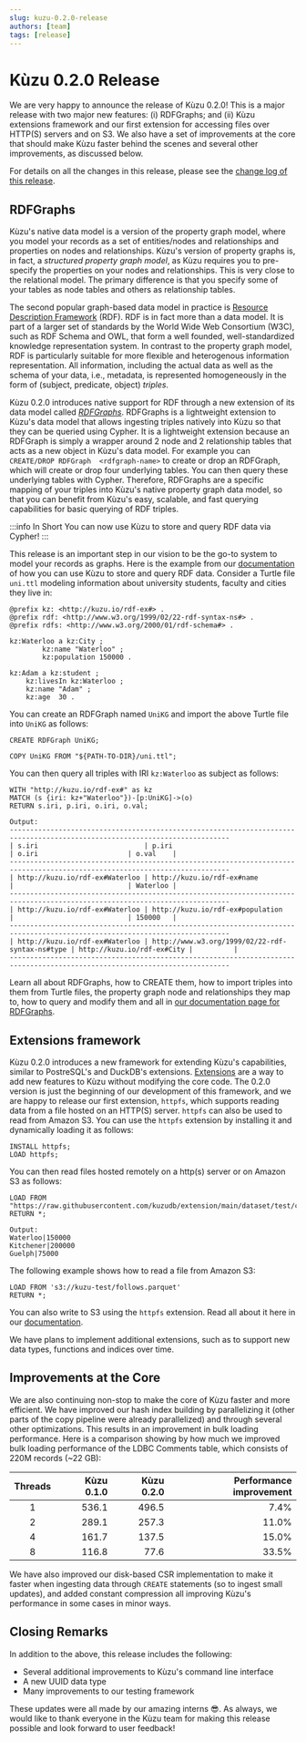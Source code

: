 ```yaml
---
slug: kuzu-0.2.0-release
authors: [team]
tags: [release]
---
```



# Kùzu 0.2.0 Release

We are very happy to announce the release of Kùzu 0.2.0! This is a major release with two major new features:
(i) RDFGraphs; and (ii) Kùzu extensions framework and our first extension for accessing files over HTTP(S) servers and on S3.
We also have a set of improvements at the core that should make Kùzu faster behind the scenes and several other
improvements, as discussed below.

For details on all the changes in this release, please see the [change log of this release](https://github.com/kuzudb/kuzu/releases).

## RDFGraphs
Kùzu's native data model is a version of the property graph model, where you model your records as a set of entities/nodes and relationships
and properties on nodes and relationships. Kùzu's version of
property graphs is, in fact, a *structured property graph model*, as Kùzu requires you to pre-specify the properties on
your nodes and relationships. This is very close to the relational model. The primary difference is that 
you specify some of your tables as node tables and others as relationship tables. 

The second popular graph-based data model in practice is [Resource Description Framework](https://www.w3.org/RDF/) (RDF).
RDF is in fact more than a data model. It is part of a larger
set of standards by the World Wide Web Consortium (W3C), such as RDF Schema and OWL,
that form a well founded, well-standardized knowledge representation system.
In contrast to the property graph model, RDF is particularly suitable for more flexible and heterogenous information representation.
All information, including the actual data as well as the schema of your data, i.e., metadata, 
is represented homogeneously in the form of (subject, predicate, object) *triples*.

Kùzu 0.2.0 introduces native support for RDF through a new extension of its data model called [*RDFGraphs*](../docs/rdf-graphs/example-rdfgraph.md).
RDFGraphs is a lightweight extension to Kùzu's data model that allows ingesting triples natively into Kùzu so
that they can be queried using Cypher. 
It is a lightweight extension because an RDFGraph is simply a wrapper around
2 node and 2 relationship tables that acts as a new object in Kùzu's data model.
For example you can `CREATE/DROP RDFGraph  <rdfgraph-name>` to create or drop an RDFGraph, which will
create or drop four underlying tables. You can  then query these underlying tables with Cypher.
Therefore, RDFGraphs are a specific mapping of your triples into
Kùzu's native property graph data model, so that you can benefit from Kùzu's easy, scalable, and fast querying capabilities 
for basic querying of RDF triples.

:::info In Short
You can now use Kùzu to store and query RDF data via Cypher!
:::

This release is an important step in our vision to be the
go-to system to model your records as graphs. Here is the example from our [documentation](../docs/rdf-graphs/example-rdfgraph.md) 
of how you can use Kùzu to store and query RDF data.
Consider a Turtle file `uni.ttl` modeling information about university students, faculty and cities they live in:

```
@prefix kz: <http://kuzu.io/rdf-ex#> .
@prefix rdf: <http://www.w3.org/1999/02/22-rdf-syntax-ns#> .
@prefix rdfs: <http://www.w3.org/2000/01/rdf-schema#> .

kz:Waterloo a kz:City ;
	    kz:name "Waterloo" ;
	    kz:population 150000 .

kz:Adam a kz:student ;
	kz:livesIn kz:Waterloo ;
	kz:name "Adam" ;
	kz:age	30 .
```

You can create an RDFGraph named `UniKG` and import the above Turtle file into `UniKG` as follows:

```
CREATE RDFGraph UniKG;

COPY UniKG FROM "${PATH-TO-DIR}/uni.ttl";
```
You can then query all triples with IRI `kz:Waterloo` as subject as follows:

```
WITH "http://kuzu.io/rdf-ex#" as kz
MATCH (s {iri: kz+"Waterloo"})-[p:UniKG]->(o)
RETURN s.iri, p.iri, o.iri, o.val;

Output:
----------------------------------------------------------------------------------------------------------------------------
| s.iri                          | p.iri                                           | o.iri                      | o.val    |
----------------------------------------------------------------------------------------------------------------------------
| http://kuzu.io/rdf-ex#Waterloo | http://kuzu.io/rdf-ex#name                      |                            | Waterloo |
----------------------------------------------------------------------------------------------------------------------------
| http://kuzu.io/rdf-ex#Waterloo | http://kuzu.io/rdf-ex#population                |                            | 150000   |
----------------------------------------------------------------------------------------------------------------------------
| http://kuzu.io/rdf-ex#Waterloo | http://www.w3.org/1999/02/22-rdf-syntax-ns#type | http://kuzu.io/rdf-ex#City |          |
----------------------------------------------------------------------------------------------------------------------------
```

Learn all about RDFGraphs, how to CREATE them, how to import triples into them from Turtle files,
the property graph node and relationships they map to, how to query and modify them and all in [our documentation
page for RDFGraphs](/rdf-graphs/index.md).

## Extensions framework
Kùzu 0.2.0 introduces a new framework for extending Kùzu's capabilities, similar to PostreSQL's and DuckDB's extensions.
[Extensions](../docs/extensions/index.md) are a way to add new features to Kùzu without modifying the core code.
The 0.2.0 version is just the beginning of our development of this framework, and we are happy to release our first extension, `httpfs`,
which supports reading data from a file hosted on an HTTP(S) server. `httpfs` can also be used to read from Amazon S3.
You can use the `httpfs` extension by installing it and dynamically loading it as follows:

```
INSTALL httpfs;
LOAD httpfs;
```
You can then read files hosted remotely on a http(s) server or on Amazon S3 as follows:

```
LOAD FROM "https://raw.githubusercontent.com/kuzudb/extension/main/dataset/test/city.csv" 
RETURN *;

Output: 
Waterloo|150000
Kitchener|200000
Guelph|75000
```
The following example shows how to read a file from Amazon S3:

```
LOAD FROM 's3://kuzu-test/follows.parquet'
RETURN *;
```
You can also write to S3 using the `httpfs` extension. Read all about it here in our [documentation](../docs/extensions/httpfs.md).

We have plans to implement additional extensions, such as to support new data types, functions and indices over time.

## Improvements at the Core

We are also continuing non-stop to make the core of Kùzu faster and more efficient. We have improved our hash index
building by parallelizing it (other parts of the copy pipeline were already parallelized) 
and through several other optimizations. This results in an improvement in bulk loading performance.
Here is a comparison showing by how much we improved bulk loading performance of the LDBC Comments table, which consists of 220M records (~22 GB):

Threads | Kùzu 0.1.0 | Kùzu 0.2.0 | Performance improvement
:---: | ---: | ---: | ---:
1 | 536.1 | 496.5 | 7.4%
2 | 289.1 | 257.3 | 11.0%
4 | 161.7 | 137.5 | 15.0%
8 | 116.8 | 77.6 | 33.5%

We have also improved our disk-based 
CSR implementation to make it faster when ingesting data through `CREATE` statements (so to ingest small updates),
and added constant compression all improving Kùzu's performance in some cases in minor ways.

## Closing Remarks
In addition to the above, this release includes the following:

* Several additional improvements to Kùzu's command line interface
* A new UUID data type
* Many improvements to our testing framework

These updates were all made by our amazing interns 😎. As always, we would like to thank everyone
in the Kùzu team for making this release possible and look forward to user feedback!